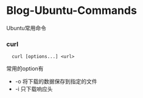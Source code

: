 # Blog-Ubuntu-Commands
Ubuntu常用命令

### curl
```
  curl [options...] <url>
```
常用的option有
  - -o 将下载的数据保存到指定的文件
  - -i 只下载响应头
